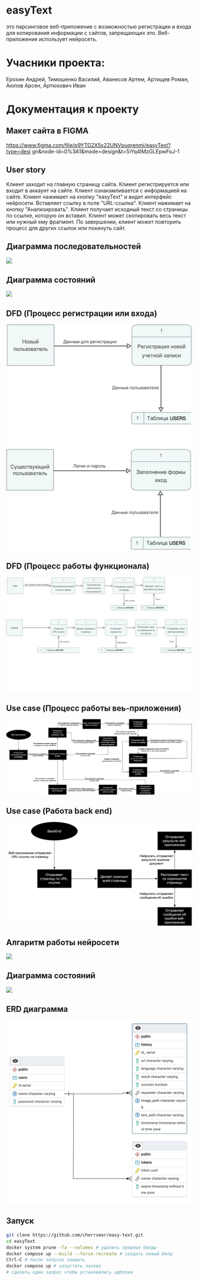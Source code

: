 # easyText
это парсинговое веб-приложение с возможностью регистрации и входа для копирования информации с сайтов, запрещающих это. Веб-приложение использует нейросеть.

# Учасники проекта: 
Ерохин Андрей, Тимошенко Василий, Аванесов Артем, Артищев Роман, Аюпов Арсен, Артюхович Иван

# Документация к проекту

## Макет сайта в FIGMA
https://www.figma.com/file/p9YTG2X5x22UNVpuqrenmi/easyText?type=desi gn&node-id=0%3A1&mode=design&t=5iYq4lMzGLEpwFoJ-1

## User story
Клиент заходит на главную страницу сайта. Клиент регистрируется или входит в аккаунт на сайте. Клиент ознакамливается с информацией на сайте. Клиент нажимает на кнопку "easyText" и видит интерфейс нейросети. Вставляет ссылку в поле "URL-ссылка". Клиент нажимает на кнопку "Анализировать". Клиент получает исходный текст со страницы по ссылке, которую он вставил. Клиент может скопировать весь текст или нужный ему фрагмент. По завершении, клиент может повторить процесс для других ссылок или покинуть сайт.

## Диаграмма последовательностей
![](readme_assets/Диаграмма_последовательностей.png)

## Диаграмма состояний
![](readme_assets/Диаграмма_состояний.png)

## DFD (Процесс регистрации или входа)
![](readme_assets/DFD(Регистрация_вход).png)

## DFD (Процесс работы функционала)
![](readme_assets/DFD(Функционал).png)

## Use case (Процесс работы веь-приложения)
![](readme_assets/Use_case(Веб-приложение).png)

## Use case (Работа back end)
![](readme_assets/Use_case(Сервер).png)

## Алгаритм работы нейросети 
![](readme_assets/Алгаритм_работы_нейросети.png)

## Диаграмма состояний
![](readme_assets/Диаграмма_состояний.png)

## ERD диаграмма
![](readme_assets/database-entity-relation-diagram.jpg)

## Запуск
```bash
git clone https://github.com/cherrveer/easy-text.git
cd easyText
docker system prune -fa --volumes # удалить прошлые билды
docker compose up --build --force-recreate # создать новый билд
Ctrl-C # после запуска закрыть
docker compose up # запустить заново
# сделать один запрос чтобы установились адблоки
```
